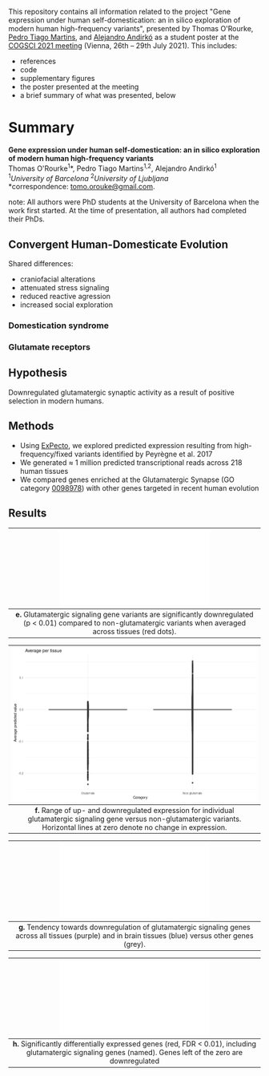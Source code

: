 This repository contains all information related to the project
"Gene expression under human self-domestication: an in silico exploration of modern human high-frequency variants",
presented by Thomas O'Rourke, [Pedro Tiago Martins](https://ptmartins.info), and [Alejandro Andirkó](https://andirko.eu) as a student poster at the [COGSCI 2021 meeting](https://cognitivesciencesociety.org/cogsci-2021/)
(Vienna, 26th – 29th July 2021). This includes:

- references
- code
- supplementary figures
- the poster presented at the meeting
- a brief summary of what was presented, below

# Summary
**Gene expression under human self-domestication: an in silico exploration of modern human high-frequency variants**  
Thomas O'Rourke<sup>1</sup>*, Pedro Tiago Martins<sup>1,2</sup>, Alejandro Andirkó<sup>1</sup>  
<sup>1</sup>*University of Barcelona*
<sup>2</sup>*University of Ljubljana*  
*correspondence: [tomo.orouke@gmail.com](mailto:tomo.orourke@gmail.com).

note: All authors were PhD students at the University of Barcelona when the work first started. At the time of presentation, all authors had completed their PhDs.

## Convergent Human-Domesticate Evolution

Shared differences:
- craniofacial alterations
- attenuated stress signaling
- reduced reactive agression
- increased social exploration

### Domestication syndrome
### Glutamate receptors

## Hypothesis
Downregulated glutamatergic synaptic activity as a result of positive selection in modern humans.
## Methods
- Using [ExPecto](https://github.com/FunctionLab/ExPecto), we explored predicted expression resulting from high-frequency/fixed variants identified by Peyrègne et al. 2017
- We generated ≈ 1 million predicted transcriptional reads across 218 human tissues
- We compared genes enriched at the Glutamatergic Synapse (GO category [0098978](http://amigo.geneontology.org/amigo/term/GO:0098978)) with other genes targeted in recent human evolution

## Results
| ![Fig. e](./figures/tissue_average.pdf) | 
|:--:| 
| **e.** Glutamatergic signaling gene variants are significantly downregulated (p < 0.01) compared to non-glutamatergic variants when averaged across tissues (red dots). |

| ![Fig. f](./figures/all_variants.png) | 
|:--:| 
| **f.** Range of up- and downregulated expression for individual glutamatergic signaling gene versus non-glutamatergic variants. Horizontal lines at zero denote no change in expression. |

| ![Fig. g](./figures/coneplot.pdf) | 
|:--:| 
| **g.** Tendency towards downregulation of glutamatergic signaling genes across all tissues (purple) and in brain tissues (blue) versus other genes (grey). |

| ![Fig. h](./figures/DEPlot.pdf) | 
|:--:| 
| **h.** Significantly differentially expressed genes (red, FDR < 0.01), including glutamatergic signaling genes (named). Genes left of the zero are downregulated |



